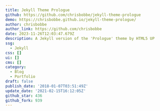 ```yaml
---
title: Jekyll Theme Prologue
github: https://github.com/chrisbobbe/jekyll-theme-prologue
demo: https://chrisbobbe.github.io/jekyll-theme-prologue/
author: chrisbobbe
author_link: https://github.com/chrisbobbe
date: 2023-11-26T12:03:47.679Z
description: A Jekyll version of the 'Prologue' theme by HTML5 UP
ssg:
  - Jekyll
css: []
ui: []
cms: []
category:
  - Blog
  - Portfolio
draft: false
publish_date: '2018-01-07T03:51:49Z'
update_date: '2021-02-15T16:12:05Z'
github_star: 436
github_fork: 939
---
```

